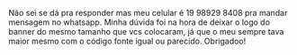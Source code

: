 Não sei se dá pra responder mas meu celular é 19 98929 8408 pra mandar mensagem no whatsapp. Minha dúvida foi na hora de deixar o logo do banner do mesmo tamanho que vcs colocaram, já que o meu sempre tava maior mesmo com o código fonte igual ou parecido. Obrigadoo!